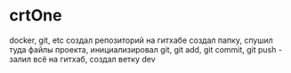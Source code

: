 # crtOne
docker, git, etc
создал репозиторий на гитхабе
создал папку, спушил туда файлы проекта, инициализировал git, git add, git commit, git push - залил всё на гитхаб, создал ветку dev